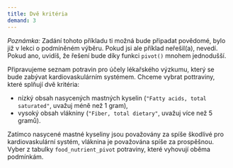 ```yaml
---
title: Dvě kritéria
demand: 3
---
```


*Poznámka:* Zadání tohoto příkladu ti možná bude připadat povědomé, bylo již v lekci o podmíněném výběru. Pokud jsi ale příklad neřešil(a), nevedí. Pokud ano, uvidíš, že řešení bude díky funkci `pivot()` mnohem jednodušší.

Připravujeme seznam potravin pro účely lékařského výzkumu, který se bude zabývat kardiovaskulárním systémem. Chceme vybrat pottraviny, které splňují dvě kritéria:

- nízký obsah nasycených mastných kyselin (`"Fatty acids, total saturated"`, uvažuj méně než 1 gram),
- vysoký obsah vlákniny (`"Fiber, total dietary"`, uvažuj více než 5 gramů).

Zatímco nasycené mastné kyseliny jsou považovány za spíše škodlivé pro kardiovaskulární systém, vláknina je považována spíše za prospěšnou. Vyber z tabulky `food_nutrient_pivot` potraviny, které vyhovují oběma podmínkám.
